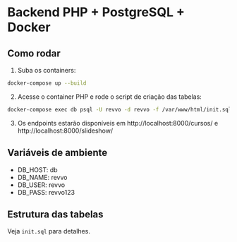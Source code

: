 # Backend PHP + PostgreSQL + Docker

## Como rodar

1. Suba os containers:

```sh
docker-compose up --build
```

2. Acesse o container PHP e rode o script de criação das tabelas:

```sh
docker-compose exec db psql -U revvo -d revvo -f /var/www/html/init.sql
```

3. Os endpoints estarão disponíveis em http://localhost:8000/cursos/ e http://localhost:8000/slideshow/

## Variáveis de ambiente
- DB_HOST: db
- DB_NAME: revvo
- DB_USER: revvo
- DB_PASS: revvo123

## Estrutura das tabelas
Veja `init.sql` para detalhes. 